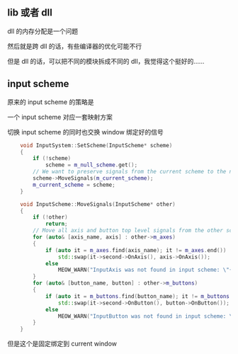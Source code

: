 ## lib 或者 dll

dll 的内存分配是一个问题

然后就是跨 dll 的话，有些编译器的优化可能不行

但是 dll 的话，可以把不同的模块拆成不同的 dll，我觉得这个挺好的……

## input scheme

原来的 input scheme 的策略是

一个 input scheme 对应一套映射方案

切换 input scheme 的同时也交换 window 绑定好的信号

```cpp
    void InputSystem::SetScheme(InputScheme* scheme)
    {
        if (!scheme)
            scheme = m_null_scheme.get();
        // We want to preserve signals from the current scheme to the new one.
        scheme->MoveSignals(m_current_scheme);
        m_current_scheme = scheme;
    }
```

```cpp
    void InputScheme::MoveSignals(InputScheme* other)
    {
        if (!other)
            return;
        // Move all axis and button top level signals from the other scheme.
        for (auto& [axis_name, axis] : other->m_axes)
        {
            if (auto it = m_axes.find(axis_name); it != m_axes.end())
                std::swap(it->second->OnAxis(), axis->OnAxis());
            else
                MEOW_WARN("InputAxis was not found in input scheme: \"{}\"", axis_name);
        }
        for (auto& [button_name, button] : other->m_buttons)
        {
            if (auto it = m_buttons.find(button_name); it != m_buttons.end())
                std::swap(it->second->OnButton(), button->OnButton());
            else
                MEOW_WARN("InputButton was not found in input scheme: \"{}\"", button_name);
        }
    }
```

但是这个是固定绑定到 current window

